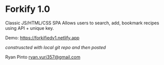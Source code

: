 # Forkify 1.0
Classic JS/HTML/CSS SPA
Allows users to search, add, bookmark recipes using API + unique key.

Demo: https://forkifiedv1.netlify.app

*construscted with local git repo and then posted*

Ryan Pinto
ryan.yuri357@gmail.com
